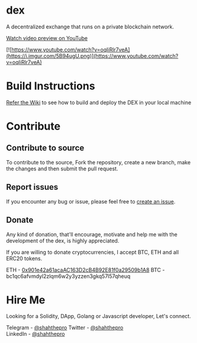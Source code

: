 # dex
A decentralized exchange that runs on a private blockchain network.

[Watch video preview on YouTube](https://www.youtube.com/watch?v=oqIiRlr7veA)

[![https://www.youtube.com/watch?v=oqIiRlr7veA](https://i.imgur.com/5B94ugU.png)](https://www.youtube.com/watch?v=oqIiRlr7veA)

# Build Instructions
[Refer the Wiki](https://github.com/shahthepro/dex/wiki/Build-Instructions) to see how to build and deploy the DEX in your local machine

# Contribute
## Contribute to source
To contribute to the source, Fork the repository, create a new branch, make the changes and then submit the pull request. 

## Report issues
If you encounter any bug or issue, please feel free to [create an issue](https://github.com/shahthepro/dex/issues).

## Donate
Any kind of donation, that'll encourage, motivate and help me with the development of the dex, is highly appreciated.

If you are willing to donate cryptocurrencies, I accept BTC, ETH and all ERC20 tokens.

ETH - [0x901e42a61acaAC163D2cB4B92E81f0a29509b1A8](https://etherscan.io/address/0x901e42a61acaAC163D2cB4B92E81f0a29509b1A8)
BTC - bc1qc6afvmdyl2zlqm6w2y3yzzen3gkq57l57qheuq  

# Hire Me
Looking for a Solidity, DApp, Golang or Javascript developer, Let's connect.

Telegram - [@shahthepro](https://web.telegram.org/#/im?p=@shahthepro)
Twitter - [@shahthepro](http://twitter.com/shahthepro)  
LinkedIn - [@shahthepro](https://www.linkedin.com/in/shahthepro/)  
